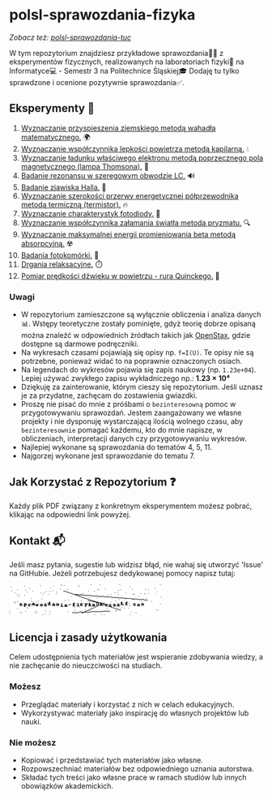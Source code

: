 # polsl-sprawozdania-fizyka

*Zobacz też: [polsl-sprawozdania-tuc](https://github.com/krzsztfwtk/polsl-sprawozdania-tuc)*

W tym repozytorium znajdziesz przykładowe sprawozdania👩‍🔬 z eksperymentów fizycznych, realizowanych na laboratoriach fizyki🔬 na Informatyce💻 - Semestr 3 na Politechnice Śląskiej🎓 Dodaję tu tylko sprawdzone i ocenione pozytywnie sprawozdania✅.

## Eksperymenty 🧪

1. [Wyznaczanie przyspieszenia ziemskiego metodą wahadła matematycznego.](./sources/wyznaczanie_przyspieszenia_ziemskiego_metoda_wahadla_matematycznego.pdf)  🌍
2. [Wyznaczanie współczynnika lepkości powietrza metodą kapilarną.](./sources/wyznaczanie_wspolczynnika_lepkosci_powietrza_metoda_kapilarna.pdf)  💧
3. [Wyznaczanie ładunku właściwego elektronu metodą poprzecznego pola magnetycznego (lampa Thomsona).](./sources/wyznaczanie_ladunku_wlasciwego_elektronu_metoda_poprzecznego_pola_magnetycznego_lampa_thomsona.pdf)  🧲
4. [Badanie rezonansu w szeregowym obwodzie LC.](./sources/badanie_rezonansu_w_szeregowym_obwodzie_lc.pdf)  🔊
5. [Badanie zjawiska Halla.](./sources/badanie_zjawiska_halla.pdf)  📡
6. [Wyznaczanie szerokości przerwy energetycznej półprzewodnika metodą termiczną (termistor).](./sources/wyznaczanie_szerokosci_przerwy_energetycznej_polprzewodnika_metoda_termiczna_termistor.pdf)  🔥
7. [Wyznaczanie charakterystyk fotodiody.](./sources/wyznaczanie_charakterystyk_fotodiody.pdf)  🌟
8. [Wyznaczanie współczynnika załamania światła metodą pryzmatu.](./sources/wyznaczanie_wspolczynnika_zalamania_swiatla_metoda_pryzmatu.pdf)  🔍
9. [Wyznaczanie maksymalnej energii promieniowania beta metodą absorpcyjną.](./sources/wyznaczanie_maksymalnej_energii_promieniowania_beta_metoda_absorpcyjna.pdf)  ☢️
10. [Badania fotokomórki.](./sources/wyznaczanie_charakterystyk_fotokomorki_gazowanej.pdf)  📸
11. [Drgania relaksacyjne.](./sources/badanie_drgan_relaksacyjnych_w_ukladzie_rc.pdf)  ⏱️
12. [Pomiar prędkości dźwięku w powietrzu - rura Quinckego.](./sources/wyznaczanie_predkosci_dzwieku_w_powietrzu_metoda_rezonansowa_quincky_ego.pdf)  🎵

### Uwagi

- W repozytorium zamieszczone są wyłącznie obliczenia i analiza danych 📊. Wstępy teoretyczne zostały pominięte, gdyż teorię dobrze opisaną można znaleźć w odpowiednich źródłach takich jak [OpenStax](https://openstax.org/subjects/science), gdzie dostępne są darmowe podręczniki.
- Na wykresach czasami pojawiają się opisy np. `f=I(U)`. Te opisy nie są potrzebne, ponieważ widać to na poprawnie oznaczonych osiach.
- Na legendach do wykresów pojawia się zapis naukowy (np. `1.23e+04`). Lepiej używać zwykłego zapisu wykładniczego np.: **1.23 × 10⁴**
- Dziękuję za zainterowanie, którym cieszy się repozytorium. Jeśli uznasz je za przydatne, zachęcam do zostawienia gwiazdki.
- Proszę nie pisać do mnie z próśbami o `bezinteresowną` pomoc w przygotowywaniu sprawozdań. Jestem zaangażowany we własne projekty i nie dysponuję wystarczającą ilością wolnego czasu, aby `bezinteresownie` pomagać każdemu, kto do mnie napisze, w obliczeniach, interpretacji danych czy przygotowywaniu wykresów.
- Najlepiej wykonane są sprawozdania do tematów 4, 5, 11.
- Najgorzej wykonane jest sprawozdanie do tematu 7.

## Jak Korzystać z Repozytorium ❓

Każdy plik PDF związany z konkretnym eksperymentem możesz pobrać, klikając na odpowiedni link powyżej.

## Kontakt 📬

Jeśli masz pytania, sugestie lub widzisz błąd, nie wahaj się utworzyć 'Issue' na GitHubie.
Jeżeli potrzebujesz dedykowanej pomocy napisz tutaj:

![kontakt](./kontakt.png)

## Licencja i zasady użytkowania

Celem udostępnienia tych materiałów jest wspieranie zdobywania wiedzy, a nie zachęcanie do nieuczciwości na studiach.

### Możesz

- Przeglądać materiały i korzystać z nich w celach edukacyjnych.
- Wykorzystywać materiały jako inspirację do własnych projektów lub nauki.

### Nie możesz

- Kopiować i przedstawiać tych materiałów jako własne.
- Rozpowszechniać materiałów bez odpowiedniego uznania autorstwa.
- Składać tych treści jako własne prace w ramach studiów lub innych obowiązków akademickich.
